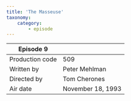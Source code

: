 ```yaml
---
title: 'The Masseuse'
taxonomy:
    category:
        - episode
---
```


| Episode 9 | |
|-----------------|--------------------------------|
| Production code | 509                            |
| Written by      | Peter Mehlman |
| Directed by     | Tom Cherones                   |
| Air date        | November 18, 1993                   |
